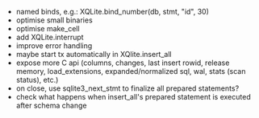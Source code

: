 - named binds, e.g.: XQLite.bind_number(db, stmt, "id", 30)
- optimise small binaries
- optimise make_cell
- add XQLite.interrupt
- improve error handling
- maybe start tx automatically in XQlite.insert_all
- expose more C api (columns, changes, last insert rowid, release memory, load_extensions, expanded/normalized sql, wal, stats (scan status), etc.)
- on close, use sqlite3_next_stmt to finalize all prepared statements?
- check what happens when insert_all's prepared statement is executed after schema change
